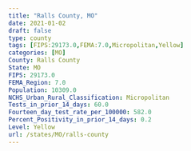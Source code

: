 ```yaml
---
title: "Ralls County, MO"
date: 2021-01-02
draft: false
type: county
tags: [FIPS:29173.0,FEMA:7.0,Micropolitan,Yellow]
categories: [MO]
County: Ralls County
State: MO
FIPS: 29173.0
FEMA_Region: 7.0
Population: 10309.0
NCHS_Urban_Rural_Classification: Micropolitan
Tests_in_prior_14_days: 60.0
Fourteen_day_test_rate_per_100000: 582.0
Percent_Positivity_in_prior_14_days: 0.2
Level: Yellow
url: /states/MO/ralls-county
---
```



